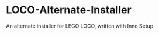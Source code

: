 LOCO-Alternate-Installer
========================

An alternate installer for LEGO LOCO, written with Inno Setup
